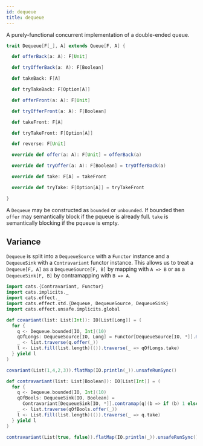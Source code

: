 ```yaml
---
id: dequeue
title: dequeue
---
```


A purely-functional concurrent implementation of a double-ended queue.

```scala
trait Dequeue[F[_], A] extends Queue[F, A] {

  def offerBack(a: A): F[Unit]

  def tryOfferBack(a: A): F[Boolean]

  def takeBack: F[A]

  def tryTakeBack: F[Option[A]]

  def offerFront(a: A): F[Unit]

  def tryOfferFront(a: A): F[Boolean]

  def takeFront: F[A]

  def tryTakeFront: F[Option[A]]

  def reverse: F[Unit]

  override def offer(a: A): F[Unit] = offerBack(a)

  override def tryOffer(a: A): F[Boolean] = tryOfferBack(a)

  override def take: F[A] = takeFront

  override def tryTake: F[Option[A]] = tryTakeFront

}
```

A `Dequeue` may be constructed as `bounded` or `unbounded`. If bounded then
`offer` may semantically block if the pqueue is already full. `take` is
semantically blocking if the pqueue is empty.

## Variance

`Dequeue` is split into a `DequeueSource` with a `Functor` instance and a
`DequeueSink` with a `Contravariant` functor instance. This allows us to treat a
`Dequeue[F, A]` as a `DequeueSource[F, B]` by mapping with `A => B`  or as a
`DequeueSink[F, B]` by contramapping with `B => A`.

```scala mdoc:reset
import cats.{Contravariant, Functor}
import cats.implicits._
import cats.effect._
import cats.effect.std.{Dequeue, DequeueSource, DequeueSink}
import cats.effect.unsafe.implicits.global

def covariant(list: List[Int]): IO[List[Long]] = (
  for {
    q <- Dequeue.bounded[IO, Int](10)
    qOfLongs: DequeueSource[IO, Long] = Functor[DequeueSource[IO, *]].map(q)(_.toLong)
    _ <- list.traverse(q.offer(_))
    l <- List.fill(list.length)(()).traverse(_ => qOfLongs.take)
  } yield l
)

covariant(List(1,4,2,3)).flatMap(IO.println(_)).unsafeRunSync()

def contravariant(list: List[Boolean]): IO[List[Int]] = (
  for {
    q <- Dequeue.bounded[IO, Int](10)
    qOfBools: DequeueSink[IO, Boolean] =
      Contravariant[DequeueSink[IO, *]].contramap(q)(b => if (b) 1 else 0)
    _ <- list.traverse(qOfBools.offer(_))
    l <- List.fill(list.length)(()).traverse(_ => q.take)
  } yield l
)

contravariant(List(true, false)).flatMap(IO.println(_)).unsafeRunSync()
```
